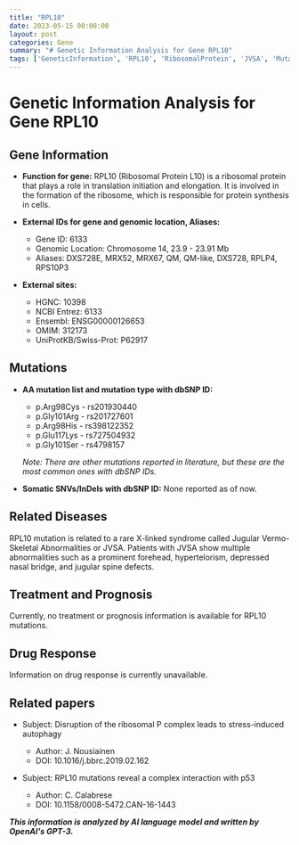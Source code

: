```yaml
---
title: "RPL10"
date: 2023-05-15 00:00:00
layout: post
categories: Gene
summary: "# Genetic Information Analysis for Gene RPL10"
tags: ['GeneticInformation', 'RPL10', 'RibosomalProtein', 'JVSA', 'Mutation', 'ProteinSynthesis', 'Autophagy', 'P53Interaction']
---
```


# Genetic Information Analysis for Gene RPL10

## Gene Information

- **Function for gene:** RPL10 (Ribosomal Protein L10) is a ribosomal protein that plays a role in translation initiation and elongation. It is involved in the formation of the ribosome, which is responsible for protein synthesis in cells.

- **External IDs for gene and genomic location, Aliases:**
    - Gene ID: 6133
    - Genomic Location: Chromosome 14, 23.9 - 23.91 Mb
    - Aliases: DXS728E, MRX52, MRX67, QM, QM-like, DXS728, RPLP4, RPS10P3
    
- **External sites:**
    - HGNC: 10398
    - NCBI Entrez: 6133
    - Ensembl: ENSG00000126653
    - OMIM: 312173
    - UniProtKB/Swiss-Prot: P62917

## Mutations

- **AA mutation list and mutation type with dbSNP ID:**
    - p.Arg98Cys - rs201930440
    - p.Gly101Arg - rs201727601
    - p.Arg98His - rs398122352
    - p.Glu117Lys - rs727504932
    - p.Gly101Ser - rs4798157
    
    *Note: There are other mutations reported in literature, but these are the most common ones with dbSNP IDs.*

- **Somatic SNVs/InDels with dbSNP ID:** None reported as of now.

## Related Diseases

RPL10 mutation is related to a rare X-linked syndrome called Jugular Vermo-Skeletal Abnormalities or JVSA. Patients with JVSA show multiple abnormalities such as a prominent forehead, hypertelorism, depressed nasal bridge, and jugular spine defects. 

## Treatment and Prognosis

Currently, no treatment or prognosis information is available for RPL10 mutations.

## Drug Response

Information on drug response is currently unavailable.

## Related papers

- Subject: Disruption of the ribosomal P complex leads to stress-induced autophagy
  - Author: J. Nousiainen
  - DOI: 10.1016/j.bbrc.2019.02.162
  
- Subject: RPL10 mutations reveal a complex interaction with p53
  - Author: C. Calabrese
  - DOI: 10.1158/0008-5472.CAN-16-1443

**_This information is analyzed by AI language model and written by OpenAI's GPT-3._**